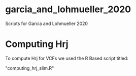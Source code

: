 # garcia_and_lohmueller_2020
Scripts for Garcia and Lohmueller 2020


# Computing Hrj

To compute Hrj for VCFs we used the R Based script titled:

"computing_hrj_slim.R"




